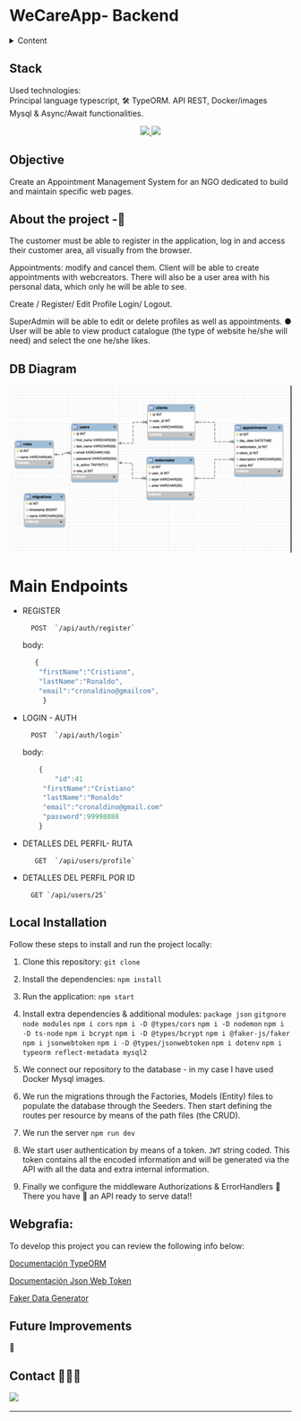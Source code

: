 # WeCareApp- Backend

<details>
  <summary>Content</summary>
  <ol>
    <li><a href="#stack">Stack</a></li>
    <li><a href="#objective">Objective</a></li>
    <li><a href="#about-the-project">About the project -🔎</a></li>
    <li><a href="#installation">Installation</a></li>
    <li><a href="#webgrafia">Webgrafia</a></li>
    <li><a href="#licence">Licence</a></li>
    <li><a href="#contact">Contact</a></li>

  </ol>

</details>

## Stack

Used technologies:  
Principal language typescript, 🛠️ TypeORM. API REST, Docker/images Mysql & Async/Await functionalities.

<div align="center">

<a href="https://nodejs.org/en">
    <img src= "https://user-images.githubusercontent.com/121863208/227808607-7170e528-cc5d-4a04-a7ec-edfad90e2a1e.svg"/>
</a>

<a href="https://nextjs.org/">
    <img src= "https://user-images.githubusercontent.com/121863208/227808660-c8b59b3d-34bd-446f-83e1-8157f5a09b98.svg"/>
</a>

</div>

## Objective

Create an Appointment Management System for an NGO dedicated to build and maintain specific web pages.

## About the project -🔎

The customer must be able to register in the application, log in and access their customer area, all visually from the browser.

Appointments: modify and cancel them. Client will be able to create appointments with webcreators. There will also be a user area with his personal data, which only he will be able to see.

Create / Register/ Edit Profile Login/ Logout.

SuperAdmin will be able to edit or delete profiles as well as appointments.
● User will be able to view product catalogue (the type of website he/she will need) and
select the one he/she likes.

## DB Diagram

<img src="./img/DbOng.png" alt="DB" />

# Main Endpoints

- REGISTER

        POST  `/api/auth/register`

  body:

  ```js
     {
      "firstName":"Cristiano",
      "lastName":"Ronaldo",
      "email":"cronaldino@gmailcom",
       }
  ```

- LOGIN - AUTH

        POST  `/api/auth/login`

  body:

  ```js
      {
          "id":41
       "firstName":"Cristiano"
       "lastName":"Ronaldo"
       "email":"cronaldino@gmail.com"
       "password":99998888
      }
  ```

- DETALLES DEL PERFIL- RUTA

         GET  `/api/users/profile`

- DETALLES DEL PERFIL POR ID

        GET `/api/users/25`

## Local Installation

Follow these steps to install and run the project locally:

1.  Clone this repository: `git clone`
2.  Install the dependencies: `npm install`
3.  Run the application: `npm start`
4.  Install extra dependencies & additional modules: `package json` `gitgnore`
    `node modules`
    `npm i cors`
    `npm i -D @types/cors`
    `npm i -D nodemon`
    `npm i -D ts-node`
    `npm i bcrypt`
    `npm i -D @types/bcrypt`
    `npm i @faker-js/faker`
    `npm i jsonwebtoken`
    `npm i -D @types/jsonwebtoken`
    `npm i dotenv`
    `npm i typeorm reflect-metadata mysql2`
5.  We connect our repository to the database - in my case I have used Docker Mysql images.

6.  We run the migrations through the Factories, Models (Entity) files to populate the database through the Seeders. Then start defining the routes per resource by means of the path files (the CRUD).

7.  We run the server `npm run dev`
8.  We start user authentication by means of a token. `JWT` string coded. This token contains all the encoded information and will be generated via the API with all the data and extra internal information.

9.  Finally we configure the middleware Authorizations & ErrorHandlers 🎉 There you have 🎁 an API ready to serve data!!

## Webgrafia:

To develop this project you can review the following info below:

<a href="https://typeorm.io/" target="_blank"> Documentación TypeORM</a>

<a href="https://jwt.io/" target="_blank"> Documentación Json Web Token</a>

<a href="https://fakerjs.dev/" target="_blank"> Faker Data Generator </a>

## Future Improvements

🤔

## Contact 👩🏽‍💻

<a href="https://www.linkedin.com/in/marissarico" target="_blank"> <img src="https://img.shields.io/badge/-LinkedIn-%230077B5?style=for-the-badge&logo=linkedin&logoColor=white" target="_blank"></a>

---
